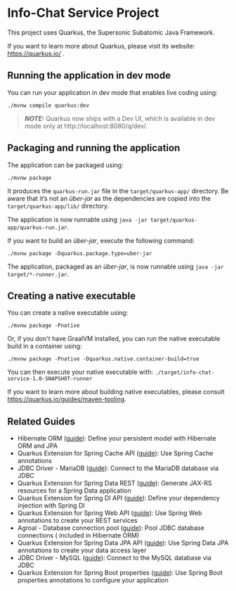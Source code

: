 # Info-Chat Service Project

This project uses Quarkus, the Supersonic Subatomic Java Framework.

If you want to learn more about Quarkus, please visit its website: https://quarkus.io/ .

## Running the application in dev mode

You can run your application in dev mode that enables live coding using:

```shell script
./mvnw compile quarkus:dev
```

> **_NOTE:_**  Quarkus now ships with a Dev UI, which is available in dev mode only at http://localhost:8080/q/dev/.

## Packaging and running the application

The application can be packaged using:

```shell script
./mvnw package
```

It produces the `quarkus-run.jar` file in the `target/quarkus-app/` directory.
Be aware that it’s not an _über-jar_ as the dependencies are copied into the `target/quarkus-app/lib/` directory.

The application is now runnable using `java -jar target/quarkus-app/quarkus-run.jar`.

If you want to build an _über-jar_, execute the following command:

```shell script
./mvnw package -Dquarkus.package.type=uber-jar
```

The application, packaged as an _über-jar_, is now runnable using `java -jar target/*-runner.jar`.

## Creating a native executable

You can create a native executable using:

```shell script
./mvnw package -Pnative
```

Or, if you don't have GraalVM installed, you can run the native executable build in a container using:

```shell script
./mvnw package -Pnative -Dquarkus.native.container-build=true
```

You can then execute your native executable with: `./target/info-chat-service-1.0-SNAPSHOT-runner`

If you want to learn more about building native executables, please consult https://quarkus.io/guides/maven-tooling.

## Related Guides

- Hibernate ORM ([guide](https://quarkus.io/guides/hibernate-orm)): Define your persistent model with Hibernate ORM and
  JPA
- Quarkus Extension for Spring Cache API ([guide](https://quarkus.io/guides/spring-cache)): Use Spring Cache annotations
- JDBC Driver - MariaDB ([guide](https://quarkus.io/guides/datasource)): Connect to the MariaDB database via JDBC
- Quarkus Extension for Spring Data REST ([guide](https://quarkus.io/guides/spring-data-rest)): Generate JAX-RS
  resources for a Spring Data application
- Quarkus Extension for Spring DI API ([guide](https://quarkus.io/guides/spring-di)): Define your dependency injection
  with Spring DI
- Quarkus Extension for Spring Web API ([guide](https://quarkus.io/guides/spring-web)): Use Spring Web annotations to
  create your REST services
- Agroal - Database connection pool ([guide](https://quarkus.io/guides/datasource)): Pool JDBC database connections (
  included in Hibernate ORM)
- Quarkus Extension for Spring Data JPA API ([guide](https://quarkus.io/guides/spring-data-jpa)): Use Spring Data JPA
  annotations to create your data access layer
- JDBC Driver - MySQL ([guide](https://quarkus.io/guides/datasource)): Connect to the MySQL database via JDBC
- Quarkus Extension for Spring Boot properties ([guide](https://quarkus.io/guides/spring-boot-properties)): Use Spring
  Boot properties annotations to configure your application

